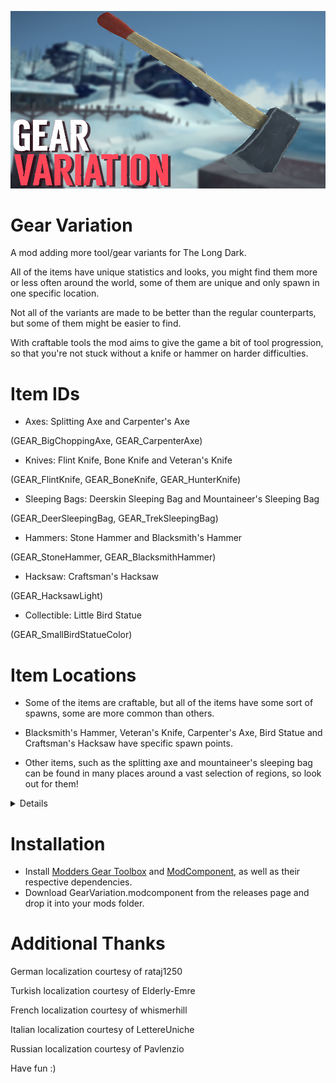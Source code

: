 
![Title Screenshot](https://github.com/DemonBunnyBon/TLD-Gear-Variation/blob/main/screenshots/scr01.png)
# Gear Variation

A mod adding more tool/gear variants for The Long Dark.

All of the items have unique statistics and looks, you might find them more or less often around the world, some of them are unique and only spawn in one specific location.

Not all of the variants are made to be better than the regular counterparts, but some of them might be easier to find.

With craftable tools the mod aims to give the game a bit of tool progression, so that you're not stuck without a knife or hammer on harder difficulties.

# Item IDs

- Axes: Splitting Axe and Carpenter's Axe 

(GEAR_BigChoppingAxe, GEAR_CarpenterAxe)

- Knives: Flint Knife, Bone Knife and Veteran's Knife

(GEAR_FlintKnife, GEAR_BoneKnife, GEAR_HunterKnife)

- Sleeping Bags: Deerskin Sleeping Bag and Mountaineer's Sleeping Bag 

(GEAR_DeerSleepingBag, GEAR_TrekSleepingBag)

- Hammers: Stone Hammer and Blacksmith's Hammer

(GEAR_StoneHammer, GEAR_BlacksmithHammer)

- Hacksaw: Craftsman's Hacksaw

(GEAR_HacksawLight)

- Collectible: Little Bird Statue

(GEAR_SmallBirdStatueColor)


# Item Locations

- Some of the items are craftable, but all of the items have some sort of spawns, some are more common than others.

- Blacksmith's Hammer, Veteran's Knife, Carpenter's Axe, Bird Statue and Craftsman's Hacksaw have specific spawn points.

- Other items, such as the splitting axe and mountaineer's sleeping bag can be found in many places around a vast selection of regions, so look out for them!

<details>

## <Summary>Locations of unique items </Summary>

- Carpenter's Axe and Bird Statue are both found in the cabin with rim grill in Bleak Inlet. - perfect condition initially


- Craftsman's Hacksaw is found at the workbench in Hibernia Processing. - random condition initally


- Blacksmith's Hammer can be found at the Cook's Farm in Blackrock, laying on a tool drawer. - medium condition initially


- Veteran's Knife can be found in Pleasant Valley, near Thomson's Crossing Church, on one of the graves. - medium condition initially 

</details>


# Installation

- Install [Modders Gear Toolbox](https://github.com/Jods-Its/Modders-Gear-Toolbox/releases/) and [ModComponent](https://github.com/dommrogers/ModComponent/releases/), as well as their respective dependencies.
- Download GearVariation.modcomponent from the releases page and drop it into your mods folder.

# Additional Thanks 

German localization courtesy of rataj1250

Turkish localization courtesy of Elderly-Emre

French localization courtesy of whismerhill

Italian localization courtesy of LettereUniche

Russian localization courtesy of Pavlenzio


Have fun :)
